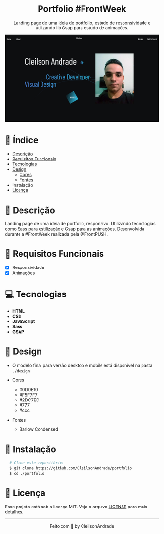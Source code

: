<div align="center">
  <h1>Portfolio #FrontWeek</h1>
  <p>Landing page de uma ideia de portfolio, estudo de responsividade e utilizando lib Gsap para estudo de animações.</p>
  <img src="./design/desktop.png" alt="Logo" width="800">
</div>

# 📒 Índice
* [Descrição](#descrição)
* [Requisitos Funcionais](#requisitos)
* [Tecnologias](#tecnologias)
* [Design](#design)
  * [Cores](#cores)
  * [Fontes](#fontes)
* [Instalação](#instalação)
* [Licença](#licença)

# 📃 <span id="descrição">Descrição</span>
Landing page de uma ideia de portfolio, responsivo. Utilizando tecnologias como Sass para estilização e Gsap para as animações. Desenvolvida durante a #FrontWeek realizada pela @FrontPUSH.

# 📌 <span id="requisitos">Requisitos Funcionais</span>
- [x] Responsividade<br>
- [x] Animações<br>

# 💻 <span id="tecnologias">Tecnologias</span>
- **HTML**
- **CSS**
- **JavaScript**
- **Sass**
- **GSAP**

# 🎨 <span id="design">Design</span>
- O modelo final para versão desktop e mobile está disponível na pasta `./design`

- <span id="cores">Cores<br></span>
  * #0D0E10<br>
  * #F5F7F7<br>
  * #2DC7ED<br>
  * #777<br>
  * #ccc<br>

- <span id="fontes">Fontes<br></span>
  * Barlow Condensed

# 🚀 <span id="instalação">Instalação</span>
```bash
  # Clone este repositório:
  $ git clone https://github.com/CleilsonAndrade/portfolio
  $ cd ./portfolio
```

# 📝 <span id="licença">Licença</span>
Esse projeto está sob a licença MIT. Veja o arquivo [LICENSE](LICENSE) para mais detalhes.

---

<p align="center">
  Feito com 💜 by CleilsonAndrade
</p>

